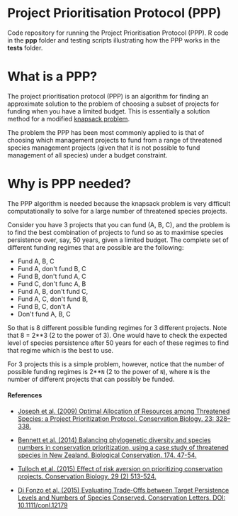 # Project Prioritisation Protocol (PPP)

Code repository for running the Project Prioritisation Protocol (PPP).  R code in the **ppp** folder and testing scripts illustrating how the PPP works in the **tests** folder.  

# What is a PPP?  

The project prioritisation protocol (PPP) is an algorithm for finding an approximate solution to the problem of choosing a subset of projects for funding when you have a limited budget.  This is essentially a solution method for a modified [knapsack problem](https://en.wikipedia.org/wiki/Knapsack_problem).  

The problem the PPP has been most commonly applied to is that of choosing which management projects to fund from a range of threatened species management projects (given that it is not possible to fund management of all species) under a budget constraint.  

# Why is PPP needed?  

The PPP algorithm is needed because the knapsack problem is very difficult computationally to solve for a large number of threatened species projects.  

Consider you have 3 projects that you can fund (A, B, C), and the problem is to find the best combination of projects to fund so as to maximise species persistence over, say, 50 years, given a limited budget.  The complete set of different funding regimes that are possible are the following:

* Fund A, B, C
* Fund A, don't fund B, C
* Fund B, don't fund A, C
* Fund C, don't func A, B
* Fund A, B, don't fund C, 
* Fund A, C, don't fund B, 
* Fund B, C, don't A
* Don't fund A, B, C

So that is 8 different possible funding regimes for 3 different projects.  Note that 8 = 2**3 (2 to the power of 3).  One would have to check the expected level of species persistence after 50 years for each of these regimes to find that regime which is the best to use.  

For 3 projects this is a simple problem, however, notice that the number of possible funding regimes is 2**`N` (2 to the power of `N`), where `N` is the number of different projects that can possibly be funded.  



#### References
* [Joseph et al. (2009) Optimal Allocation of Resources among Threatened Species: a Project Prioritization Protocol. Conservation Biology. 23: 328–338.](http://onlinelibrary.wiley.com/doi/10.1111/j.1523-1739.2008.01124.x/abstract)

* [Bennett et al. (2014) Balancing phylogenetic diversity and species numbers in conservation prioritization, using a case study of threatened species in New Zealand. Biological Conservation. 174. 47-54. ](http://www.sciencedirect.com/science/article/pii/S0006320714001219)

* [Tulloch et al. (2015) Effect of risk aversion on prioritizing conservation projects. Conservation Biology. 29 (2) 513-524. ](http://onlinelibrary.wiley.com/doi/10.1111/cobi.12386/abstract)

* [Di Fonzo et al. (2015) Evaluating Trade-Offs between Target Persistence Levels and Numbers of Species Conserved. Conservation Letters. DOI: 10.1111/conl.12179](http://onlinelibrary.wiley.com/doi/10.1111/conl.12179/epdf)
